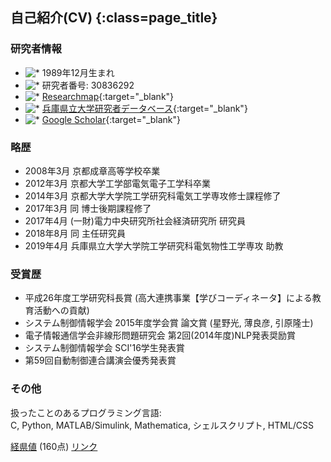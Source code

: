## 自己紹介(CV) {:class=page_title}

### 研究者情報

* ![*](img/icon.gif) 1989年12月生まれ
* ![*](img/icon.gif) 研究者番号: 30836292
* ![*](img/icon.gif) [Researchmap](https://researchmap.jp/h-hoshino){:target="_blank"}
* ![*](img/icon.gif) [兵庫県立大学研究者データベース](http://kyoin.u-hyogo.ac.jp/staff//eng/hikaruhoshino/){:target="_blank"}
* ![*](img/icon.gif) [Google Scholar](https://scholar.google.co.jp/citations?user=y3qOW84AAAAJ&hl=ja){:target="_blank"}


### 略歴

* 2008年3月 京都成章高等学校卒業
* 2012年3月 京都大学工学部電気電子工学科卒業
* 2014年3月 京都大学大学院工学研究科電気工学専攻修士課程修了
* 2017年3月 同 博士後期課程修了
* 2017年4月 (一財)電力中央研究所社会経済研究所 研究員
* 2018年8月 同 主任研究員
* 2019年4月 兵庫県立大学大学院工学研究科電気物性工学専攻 助教

### 受賞歴

* 平成26年度工学研究科長賞 (高大連携事業【学びコーディネータ】による教育活動への貢献)
* システム制御情報学会 2015年度学会賞 論文賞 (星野光, 薄良彦, 引原隆士)
* 電子情報通信学会非線形問題研究会 第2回(2014年度)NLP発表奨励賞
* システム制御情報学会 SCI'16学生発表賞
* 第59回自動制御連合講演会優秀発表賞


### その他

扱ったことのあるプログラミング言語:
<br> C, Python, MATLAB/Simulink, Mathematica, シェルスクリプト, HTML/CSS


[経県値](https://uub.jp/kkn/km_new.cgi?MAP=43444043444543404404344445453440442444045443404&NAM=hoshi&CAT=%E7%94%9F%E6%B6%AF%E7%B5%8C%E7%9C%8C%E5%80%A4) (160点)  [リンク](https://uub.jp/kkn/)
